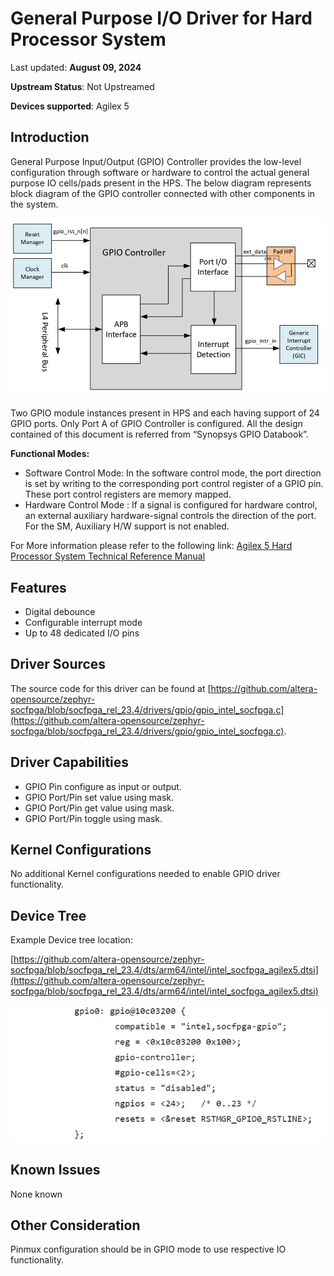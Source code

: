 # **General Purpose I/O Driver for Hard Processor System**

Last updated: **August 09, 2024** 

**Upstream Status**: Not Upstreamed

**Devices supported**: Agilex 5

## **Introduction**

General Purpose Input/Output (GPIO) Controller provides the low-level configuration through software or hardware to control the actual general purpose IO cells/pads present in the HPS. 
The below diagram represents block diagram of the GPIO controller connected with other components in the system.

![gpio_diagram](images/gpio_diagram.png)

Two GPIO module instances present in HPS and each having support of 24 GPIO ports. Only Port A of GPIO Controller is configured.
All the design contained of this document is referred from “Synopsys GPIO Databook”.

**Functional Modes:**

* Software Control Mode: In the software control mode, the port direction is set by writing to the corresponding port control register of a GPIO pin. These port control registers are memory mapped.
* Hardware Control Mode : If a signal is configured for hardware control, an external auxiliary hardware-signal controls the direction of the port. For the SM, Auxiliary H/W support is not enabled.

For More information please refer to the following link:
[Agilex 5 Hard Processor System Technical Reference Manual](https://www.intel.com/content/www/us/en/docs/programmable/814346)

## **Features**

* Digital debounce
* Configurable interrupt mode
* Up to 48 dedicated I/O pins

## **Driver Sources**

The source code for this driver can be found at [https://github.com/altera-opensource/zephyr-socfpga/blob/socfpga_rel_23.4/drivers/gpio/gpio_intel_socfpga.c](https://github.com/altera-opensource/zephyr-socfpga/blob/socfpga_rel_23.4/drivers/gpio/gpio_intel_socfpga.c).

## **Driver Capabilities**

* GPIO Pin configure as input or output.
* GPIO Port/Pin set value using mask.
* GPIO Port/Pin get value using mask.
* GPIO Port/Pin toggle using mask.


## **Kernel Configurations**

No additional Kernel configurations needed to enable GPIO driver functionality.

## **Device Tree**

Example Device tree location:

[https://github.com/altera-opensource/zephyr-socfpga/blob/socfpga_rel_23.4/dts/arm64/intel/intel_socfpga_agilex5.dtsi](https://github.com/altera-opensource/zephyr-socfpga/blob/socfpga_rel_23.4/dts/arm64/intel/intel_socfpga_agilex5.dtsi)

![gpio_device_tree](images/gpio_device_tree.png)

## **Known Issues**

None known

## **Other Consideration**

Pinmux configuration should be in GPIO mode to use respective IO functionality.
